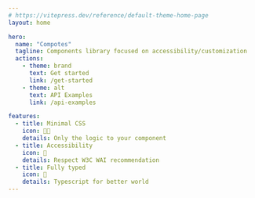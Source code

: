 ```yaml
---
# https://vitepress.dev/reference/default-theme-home-page
layout: home

hero:
  name: "Compotes"
  tagline: Components library focused on accessibility/customization
  actions:
    - theme: brand
      text: Get started
      link: /get-started
    - theme: alt
      text: API Examples
      link: /api-examples

features:
  - title: Minimal CSS
    icon: 👨‍🎨
    details: Only the logic to your component
  - title: Accessibility
    icon: 🦾
    details: Respect W3C WAI recommendation
  - title: Fully typed
    icon: 📠
    details: Typescript for better world
---
```


